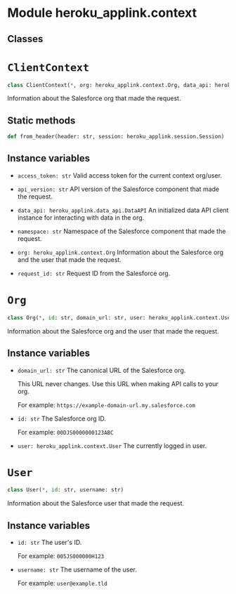 Module heroku_applink.context
=============================

Classes
-------

<!-- python-clientcontext.md -->
# `ClientContext`

```python
class ClientContext(*, org: heroku_applink.context.Org, data_api: heroku_applink.data_api.DataAPI, request_id: str, access_token: str, api_version: str, namespace: str)
```
Information about the Salesforce org that made the request.

## Static methods

```python
def from_header(header: str, session: heroku_applink.session.Session)
```

## Instance variables

* `access_token: str`
    Valid access token for the current context org/user.

* `api_version: str`
    API version of the Salesforce component that made the request.

* `data_api: heroku_applink.data_api.DataAPI`
    An initialized data API client instance for interacting with data in the org.

* `namespace: str`
    Namespace of the Salesforce component that made the request.

* `org: heroku_applink.context.Org`
    Information about the Salesforce org and the user that made the request.

* `request_id: str`
    Request ID from the Salesforce org.

<!-- python-org.md -->
# `Org`

```python
class Org(*, id: str, domain_url: str, user: heroku_applink.context.User)
```
Information about the Salesforce org and the user that made the request.

## Instance variables

* `domain_url: str`
    The canonical URL of the Salesforce org.
    
    This URL never changes. Use this URL when making API calls to your org.
    
    For example: `https://example-domain-url.my.salesforce.com`

* `id: str`
    The Salesforce org ID.
    
    For example: `00DJS0000000123ABC`

* `user: heroku_applink.context.User`
    The currently logged in user.

<!-- python-user.md -->
# `User`

```python
class User(*, id: str, username: str)
```
Information about the Salesforce user that made the request.

## Instance variables

* `id: str`
    The user's ID.
    
    For example: `005JS000000H123`

* `username: str`
    The username of the user.
    
    For example: `user@example.tld`